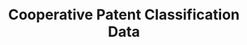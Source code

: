 ---
bigquery: https://console.cloud.google.com/bigquery?p=patents-public-data&d=cpc&page=dataset
citation: '“Cooperative Patent Classification” by the EPO and USPTO, for public use. '
contributors: EPO, USPTO
cost: None
description: Cooperative Patent Classification Data contains the scheme and definitions
  of the Cooperative Patent Classification system for classifying patent documents.
  The CPC is the result of a partnership between the EPO and the USPTO in their joint
  effort to develop a common, internationally compatible classification system for
  technical documents, in particular patent publications, which will be used by both
  offices in the patent granting process
documentation: https://www.cooperativepatentclassification.org/cpcSchemeAndDefinitions
last_edit: 04/13/2022, 05:41:39
location: https://www.cooperativepatentclassification.org/index
maintained_by: USPTO, EPO
schema_fields:
- not_allocatable
- child_groups
- limiting_references
- title_part
- breakdown_code
- ipcConcordant
- childGroups
- limitingReferences
- title_full
- synonyms
- breakdownCode
- ipc_concordant
- informative_references
- residualReferences
- application_references
- titlePart
- informativeReferences
- symbol
- date_revised
- status
- sizeCache
- children
- titleFull
- dateRevised
- residual_references
- definition
- notAllocatable
- parents
- level
- glossary
- applicationReferences
- additional_only
shortname: cooperative_patent_classification
tags:
- patents
- science
title: Cooperative Patent Classification Data
uuid: 984374a7-16e9-4b35-9445-458daceb01bf
---